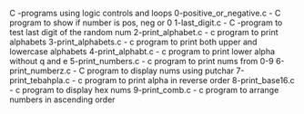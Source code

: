 C -programs using logic controls and loops
0-positive_or_negative.c - C program to show if number is pos, neg or 0
1-last_digit.c - C -program to test last digit of the random num
2-print_alphabet.c - c program to print alphabets
3-print_alphabets.c - c program to print both upper and lowercase alphabets
4-print_alphabt.c - c program to print lower alpha without q and e
5-print_numbers.c - c program to print nums from 0-9
6-print_numberz.c - C program to display nums using putchar
7-print_tebahpla.c - c program to print alpha in reverse order
8-print_base16.c - c program to display hex nums
9-print_comb.c - c program to arrange numbers in ascending order

